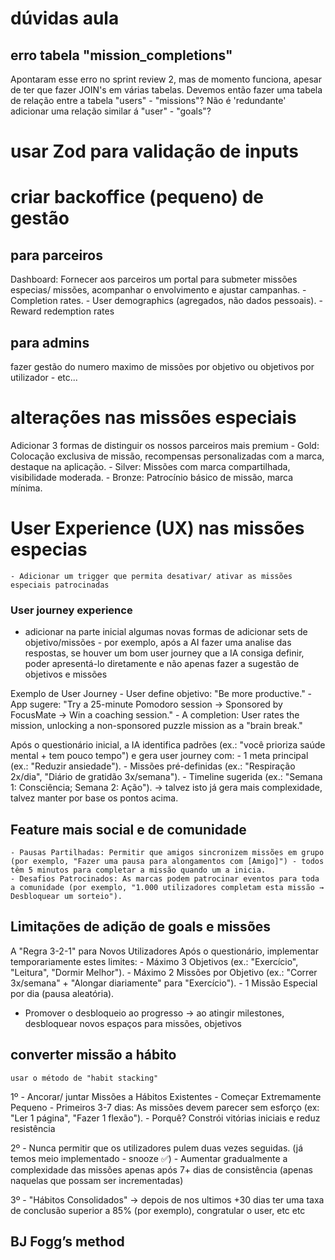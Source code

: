 # dúvidas aula

## erro tabela "mission_completions"
Apontaram esse erro no sprint review 2, mas de momento funciona, apesar de ter que fazer JOIN's em várias tabelas.
Devemos então fazer uma tabela de relação entre a tabela "users" - "missions"? Não é 'redundante' adicionar uma relação similar á "user" - "goals"?


# usar Zod para validação de inputs

# criar backoffice (pequeno) de gestão

## para parceiros
Dashboard: Fornecer aos parceiros um portal para submeter missões especias/ missões, acompanhar o envolvimento e ajustar campanhas.
    - Completion rates.
    - User demographics (agregados, não dados pessoais).
    - Reward redemption rates

## para admins
fazer gestão do numero maximo de missões por objetivo ou objetivos por utilizador - etc...

# alterações nas missões especiais
Adicionar 3 formas de distinguir os nossos parceiros mais premium
    - Gold: Colocação exclusiva de missão, recompensas personalizadas com a marca, destaque na aplicação.
    - Silver: Missões com marca compartilhada, visibilidade moderada.
    - Bronze: Patrocínio básico de missão, marca mínima.

# User Experience (UX) nas missões especias
    - Adicionar um trigger que permita desativar/ ativar as missões especiais patrocinadas

### User journey experience 
- adicionar na parte inicial algumas novas formas de adicionar sets de objetivo/missões - por exemplo, após a AI fazer uma analise das respostas, se houver um bom user journey que a IA consiga definir, poder apresentá-lo diretamente e não apenas fazer a sugestão de objetivos e missões

Exemplo de User Journey
    - User define objetivo: "Be more productive."
    - App sugere: "Try a 25-minute Pomodoro session → Sponsored by FocusMate → Win a coaching session."
    - A completion: User rates the mission, unlocking a non-sponsored puzzle mission as a "brain break."


Após o questionário inicial, a IA identifica padrões (ex.: "você prioriza saúde mental + tem pouco tempo") e gera user journey com:
    - 1 meta principal (ex.: "Reduzir ansiedade").
    - Missões pré-definidas (ex.: "Respiração 2x/dia", "Diário de gratidão 3x/semana").
    - Timeline sugerida (ex.: "Semana 1: Consciência; Semana 2: Ação"). -> talvez isto já gera mais complexidade, talvez manter por base os pontos acima.

## Feature mais social e de comunidade
    - Pausas Partilhadas: Permitir que amigos sincronizem missões em grupo (por exemplo, "Fazer uma pausa para alongamentos com [Amigo]") - todos têm 5 minutos para completar a missão quando um a inicia.
    - Desafios Patrocinados: As marcas podem patrocinar eventos para toda a comunidade (por exemplo, "1.000 utilizadores completam esta missão → Desbloquear um sorteio").

## Limitações de adição de goals e missões
A "Regra 3-2-1" para Novos Utilizadores
Após o questionário, implementar temporariamente estes limites: 
    - Máximo 3 Objetivos (ex.: "Exercício", "Leitura", "Dormir Melhor"). 
    - Máximo 2 Missões por Objetivo (ex.: "Correr 3x/semana" + "Alongar diariamente" para "Exercício"). 
    - 1 Missão Especial por dia (pausa aleatória).

- Promover o desbloqueio ao progresso -> ao atingir milestones, desbloquear novos espaços para missões, objetivos

## converter missão a hábito 
    usar o método de "habit stacking"
1º
    - Ancorar/ juntar Missões a Hábitos Existentes
    - Começar Extremamente Pequeno
        - Primeiros 3-7 dias: As missões devem parecer sem esforço (ex: "Ler 1 página", "Fazer 1 flexão").
        - Porquê? Constrói vitórias iniciais e reduz resistência

2º
    - Nunca permitir que os utilizadores pulem duas vezes seguidas. (já temos meio implementado - snooze ✅)
    - Aumentar gradualmente a complexidade das missões apenas após 7+ dias de consistência (apenas naquelas que possam ser incrementadas)

3º
    - "Hábitos Consolidados" -> depois de nos ultimos +30 dias ter uma taxa de conclusão superior a 85% (por exemplo), congratular o user, etc etc

## BJ Fogg’s method
